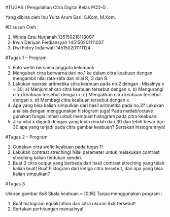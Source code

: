 

#TUGAS I
Pengolahan Citra Digital Kelas PCD-D .


Yang dibina oleh Ibu Yuita Arum Sari, S.Kom, M.Kom.

#Disusun Oleh :

1. Winda Estu Nurjanah			    135150218113007
2. Irwin Deriyan Ferdiansyah		145150201111007
3. Dwi Febry Indarwati			    145150201111124

#Tugas 1 – Program
1.	Foto wefie bersama anggota kelompok
2.	Mengubah citra berwarna dari no.1 ke dalam citra keabuan dengan mengambil nilai rata-rata dari nilai R, G dan B.
3.	Lakukan operasi aritmetika citra keabuan pada no.2 dengan :
Misalnya x = 30;
a) Menjumlahkan citra keabuan tersebut dengan x.
b) Mengurangi citra keabuan tersebut dengan x.
c) Mengalikan citra keabuan tersebut dengan x.
d) Membagi citra keabuan tersebut dengan x.
4.	Apa yang bisa kalian simpulkan dari hasil aritmetika pada no.3? Lakukan analisis dengan menggunakan histogram juga! Pada matlab/octave gunakan fungsi imhist untuk membuat histogram pada citra keabuan.
5.	Jika nilai x diganti dengan yang lebih rendah dari 30 dan lebih besar dari 30 apa yang terjadi pada citra gambar keabuan? Sertakan histogramnya!


#Tugas 2 – Program
1.	Gunakan citra wefie keabuan pada tugas 1!
2.	Lakukan contrast streching! Nilai parameter untuk melakukan contrast streching kalian tentukan sendiri.
3.	Buat 3 citra output yang berbeda dari hasil contrast streching yang telah kalian buat!
Buat histogram dari ketiga citra tersebut, dan apa yang bisa kalian simpulkan?


#Tugas 3
 

Ukuran gambar 8x8
Skala keabuan = [0,16]
Tanpa menggunakan program :
1. 	Buat histogram equalization dari citra ukuran 8x8 tersebut!
2. 	Sertakan perhitungan manualnya!

